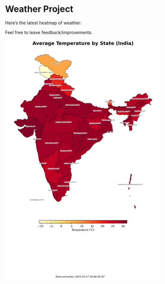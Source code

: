 # Weather Project

Here’s the latest heatmap of weather:

Feel free to leave feedback/improvements.

![India Heatmap](docs/assets/india_heatmap.png?v=F1CFD2)
